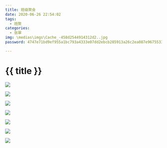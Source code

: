 ```yaml
---
title: 班级聚会
date: 2020-06-26 22:54:02
tags:
  - 班聚
categories:
  - 张翠
img: \medias\imgs\Cache_-458d2544914312d2..jpg
password: 4747e71bd9ef955a1bc793a4333e07dd2ebcb285913a26c2ea087e9675533741

---
```


# {{ title }}



![](https://cdn.jsdelivr.net/gh/JLUtangchuan/picBed@dev/img/20200626230127.jpg)

![](https://cdn.jsdelivr.net/gh/JLUtangchuan/picBed@dev/img/20200626225852.jpg)

![](https://cdn.jsdelivr.net/gh/JLUtangchuan/picBed@dev/img/20200626225917.jpg)

![](https://cdn.jsdelivr.net/gh/JLUtangchuan/picBed@dev/img/20200626230215.jpg)

![](https://cdn.jsdelivr.net/gh/JLUtangchuan/picBed@dev/img/20200626230025.jpg)

![](https://cdn.jsdelivr.net/gh/JLUtangchuan/picBed@dev/img/20200626225942.jpg)

![](https://cdn.jsdelivr.net/gh/JLUtangchuan/picBed@dev/img/20200626230056.jpg)